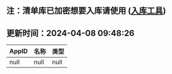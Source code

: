 ## 注：清单库已加密想要入库请使用 ([入库工具](https://github.com/BlankTMing/ManifestAutoUpdate/releases))

## 更新时间：2024-04-08 09:48:26
| AppID | 名称 | 类型  |
| :-------------------- | :----------------------------- | :----------- |
| null | null| null |
